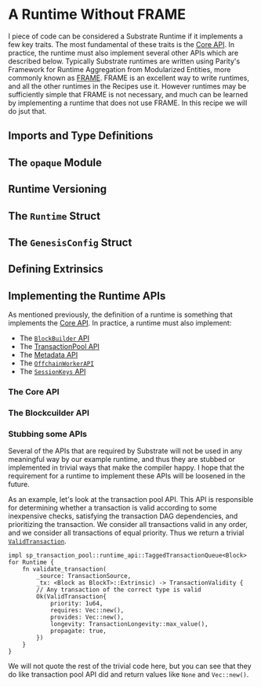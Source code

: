 # A Runtime Without FRAME

I piece of code can be considered a Substrate Runtime if it implements a few key traits. The most fundamental of these traits is the [Core API](https://substrate.dev/rustdocs/master/sp_api/trait.Core.html). In practice, the runtime must also implement several other APIs which are described below. Typically Substrate runtimes are written using Parity's Framework for Runtime Aggregation from Modularized Entities, more commonly known as [FRAME](https://www.substrate.io/kb/runtime/frame). FRAME is an excellent way to write runtimes, and all the other runtimes in the Recipes use it. However runtimes may be sufficiently simple that FRAME is not necessary, and much can be learned by implementing a runtime that does not use FRAME. In this recipe we will do jsut that.

## Imports and Type Definitions

## The `opaque` Module

## Runtime Versioning

## The `Runtime` Struct

## The `GenesisConfig` Struct

## Defining Extrinsics

## Implementing the Runtime APIs
As mentioned previously, the definition of a runtime is something that implements the [Core API](https://substrate.dev/rustdocs/master/sp_api/trait.Core.html). In practice, a runtime must also implement:
* The [`BlockBuilder` API](https://substrate.dev/rustdocs/master/sp_block_builder/trait.BlockBuilder.html)
* The [TransactionPool API](https://substrate.dev/rustdocs/master/sp_transaction_pool/runtime_api/trait.TaggedTransactionQueue.html)
* The [Metadata API](https://substrate.dev/rustdocs/master/sp_api/trait.Metadata.html)
* The [`OffchainWorkerAPI`](https://substrate.dev/rustdocs/master/sp_offchain/trait.OffchainWorkerApi.html)
* The [`SessionKeys` API](https://substrate.dev/rustdocs/master/sp_session/trait.SessionKeys.html)

### The Core API

### The Blockcuilder API

### Stubbing some APIs

Several of the APIs that are required by Substrate will not be used in any meaningful way by our example runtime, and thus they are stubbed or implemented in trivial ways that make the compiler happy. I hope that the requirement for a runtime to implement these APIs will be loosened in the future.

As an example, let's look at the transaction pool API. This API is responsible for determining whether a transaction is valid according to some inexpensive checks, satisfying the transaction DAG dependencies, and prioritizing the transaction. We consider all transactions valid in any order, and we consider all transactions of equal priority. Thus we return a trivial [`ValidTransaction`](https://substrate.dev/rustdocs/master/sp_runtime/transaction_validity/struct.ValidTransaction.html).

```rust, ignore
impl sp_transaction_pool::runtime_api::TaggedTransactionQueue<Block> for Runtime {
	fn validate_transaction(
		_source: TransactionSource,
		_tx: <Block as BlockT>::Extrinsic) -> TransactionValidity {
		// Any transaction of the correct type is valid
		Ok(ValidTransaction{
			priority: 1u64,
			requires: Vec::new(),
			provides: Vec::new(),
			longevity: TransactionLongevity::max_value(),
			propagate: true,
		})
	}
}
```

We will not quote the rest of the trivial code here, but you can see that they do like transaction pool API did and return values like `None` and `Vec::new()`.
